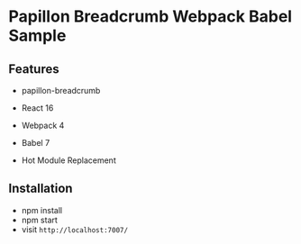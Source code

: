 # Papillon Breadcrumb Webpack Babel Sample

## Features

* papillon-breadcrumb

* React 16
* Webpack 4
* Babel 7
* Hot Module Replacement

## Installation

* npm install
* npm start
* visit `http://localhost:7007/`

